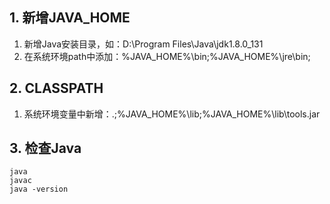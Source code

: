 ## 1. 新增JAVA_HOME
1. 新增Java安装目录，如：D:\Program Files\Java\jdk1.8.0_131
2. 在系统环境path中添加：%JAVA_HOME%\bin;%JAVA_HOME%\jre\bin;

## 2. CLASSPATH
1. 系统环境变量中新增：.;%JAVA_HOME%\lib;%JAVA_HOME%\lib\tools.jar

## 3. 检查Java
```shell
java
javac
java -version
```